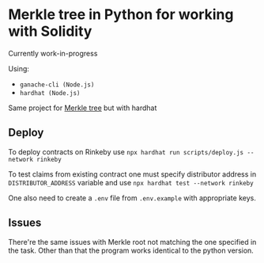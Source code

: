 # Merkle tree in Python for working with Solidity

Currently work-in-progress

Using:
- `ganache-cli (Node.js)`
- `hardhat (Node.js)`

Same project for [Merkle tree](https://github.com/sikvelsigma/Merkle_Tree_Trans) but with hardhat

## Deploy
To deploy contracts on Rinkeby use `npx hardhat run scripts/deploy.js --network rinkeby`

To test claims from existing contract one must specify distributor address in `DISTRIBUTOR_ADDRESS` variable and use `npx hardhat test --network rinkeby`

One also need to create a `.env` file from `.env.example` with appropriate keys.
## Issues
There're the same issues with Merkle root not matching the one specified in the task. Other than that the program works identical to the python version.
